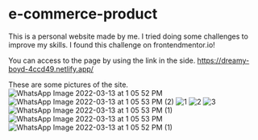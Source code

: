 # e-commerce-product

 This is a personal website made by me. I tried doing some challenges to improve my skills. I found this challenge on frontendmentor.io!

You can access to the page by using the link in the side.
https://dreamy-boyd-4ccd49.netlify.app/

These are some pictures of the site.![WhatsApp Image 2022-03-13 at 1 05 52 PM](https://user-images.githubusercontent.com/73660116/158054573-62d03f8c-8a50-494a-a3de-ad4d4d26250b.jpeg)
![WhatsApp Image 2022-03-13 at 1 05 53 PM (2)](https://user-images.githubusercontent.com/73660116/158054577-20cec730-5659-4b4f-86ad-5c0c58992639.jpeg)
![1](https://user-images.githubusercontent.com/73660116/158054578-1438190e-ab9b-45d3-85b6-a57d0a3dc124.png)
![2](https://user-images.githubusercontent.com/73660116/158054579-d66b1dc7-96a8-4cf8-a622-8f843c3cf614.png)
![3](https://user-images.githubusercontent.com/73660116/158054580-88d98160-079c-4300-87fe-c76776845376.png)
![WhatsApp Image 2022-03-13 at 1 05 53 PM (1)](https://user-images.githubusercontent.com/73660116/158054581-14e13be5-42d2-4bd4-9fd3-a3622282629a.jpeg)
![WhatsApp Image 2022-03-13 at 1 05 53 PM](https://user-images.githubusercontent.com/73660116/158054582-a904071c-1fbb-4f0d-9779-0cfc438969ec.jpeg)
![WhatsApp Image 2022-03-13 at 1 05 52 PM (1)](https://user-images.githubusercontent.com/73660116/158054584-993af003-1f58-49d7-9ec9-3b6f5289c840.jpeg)
